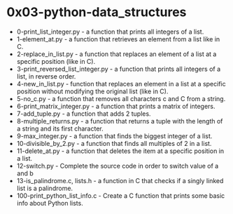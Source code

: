 # 0x03-python-data_structures  
- 0-print_list_integer.py - a function that prints all integers of a list.  
- 1-element_at.py - a function that retrieves an element from a list like in C.  
- 2-replace_in_list.py - a function that replaces an element of a list at a specific position (like in C).  
- 3-print_reversed_list_integer.py - a function that prints all integers of a list, in reverse order.  
- 4-new_in_list.py - function that replaces an element in a list at a specific position without modifying the original list (like in C).  
- 5-no_c.py - a function that removes all characters c and C from a string.  
- 6-print_matrix_integer.py - a function that prints a matrix of integers.  
- 7-add_tuple.py - a function that adds 2 tuples.  
- 8-multiple_returns.py -  a function that returns a tuple with the length of a string and its first character.  
- 9-max_integer.py - a function that finds the biggest integer of a list.  
- 10-divisible_by_2.py - a function that finds all multiples of 2 in a list.  
- 11-delete_at.py - a function that deletes the item at a specific position in a list.  
- 12-switch.py - Complete the source code in order to switch value of a and b
- 13-is_palindrome.c, lists.h - a function in C that checks if a singly linked list is a palindrome.  
- 100-print_python_list_info.c - Create a C function that prints some basic info about Python lists.  
